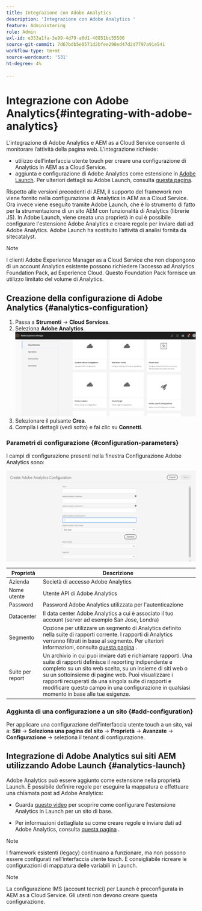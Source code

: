 ```yaml
---
title: Integrazione con Adobe Analytics
description: 'Integrazione con Adobe Analytics '
feature: Administering
role: Admin
exl-id: e353a1fa-3e99-4d79-a0d1-40851bc55506
source-git-commit: 7d67bdb5e0571d2bfee290ed47d2d7797a91e541
workflow-type: tm+mt
source-wordcount: '531'
ht-degree: 4%

---
```


# Integrazione con Adobe Analytics{#integrating-with-adobe-analytics}

L’integrazione di Adobe Analytics e AEM as a Cloud Service consente di monitorare l’attività della pagina web. L&#39;integrazione richiede:

* utilizzo dell’interfaccia utente touch per creare una configurazione di Analytics in AEM as a Cloud Service.
* aggiunta e configurazione di Adobe Analytics come estensione in [Adobe Launch](#analytics-launch). Per ulteriori dettagli su Adobe Launch, consulta [questa pagina](https://experienceleague.adobe.com/docs/launch/using/intro/get-started/quick-start.html).

Rispetto alle versioni precedenti di AEM, il supporto del framework non viene fornito nella configurazione di Analytics in AEM as a Cloud Service. Ora invece viene eseguito tramite Adobe Launch, che è lo strumento di fatto per la strumentazione di un sito AEM con funzionalità di Analytics (librerie JS). In Adobe Launch, viene creata una proprietà in cui è possibile configurare l&#39;estensione Adobe Analytics e creare regole per inviare dati ad Adobe Analytics. Adobe Launch ha sostituito l’attività di analisi fornita da sitecatalyst.

>[!NOTE]
>
>I clienti Adobe Experience Manager as a Cloud Service che non dispongono di un account Analytics esistente possono richiedere l’accesso ad Analytics Foundation Pack, ad Experience Cloud. Questo Foundation Pack fornisce un utilizzo limitato del volume di Analytics.

## Creazione della configurazione di Adobe Analytics {#analytics-configuration}

1. Passa a **Strumenti** → **Cloud Services**.
2. Seleziona **Adobe Analytics**.
   ![Finestra ](assets/analytics_screen2.png "di Adobe AnalyticsAdobe Analytics")
3. Selezionare il pulsante **Crea**.
4. Compila i dettagli (vedi sotto) e fai clic su **Connetti**.

### Parametri di configurazione {#configuration-parameters}

I campi di configurazione presenti nella finestra Configurazione Adobe Analytics sono:

![Parametri ](assets/properties_field1.png "di configurazione")

| Proprietà | Descrizione |
|---|---|
| Azienda | Società di accesso Adobe Analytics |
| Nome utente | Utente API di Adobe Analytics |
| Password | Password Adobe Analytics utilizzata per l&#39;autenticazione |
| Datacenter | Il data center Adobe Analytics a cui è associato il tuo account (server ad esempio San Jose, Londra) |
| Segmento | Opzione per utilizzare un segmento di Analytics definito nella suite di rapporti corrente. I rapporti di Analytics verranno filtrati in base al segmento. Per ulteriori informazioni, consulta [questa pagina](https://experienceleague.adobe.com/docs/analytics/components/segmentation/seg-overview.html) . |
| Suite per report | Un archivio in cui puoi inviare dati e richiamare rapporti. Una suite di rapporti definisce il reporting indipendente e completo su un sito web scelto, su un insieme di siti web o su un sottoinsieme di pagine web. Puoi visualizzare i rapporti recuperati da una singola suite di rapporti e modificare questo campo in una configurazione in qualsiasi momento in base alle tue esigenze. |

### Aggiunta di una configurazione a un sito {#add-configuration}

Per applicare una configurazione dell&#39;interfaccia utente touch a un sito, vai a: **Siti** → **Seleziona una pagina del sito** → **Proprietà** → **Avanzate** → **Configurazione** → seleziona il tenant di configurazione.

## Integrazione di Adobe Analytics sui siti AEM utilizzando Adobe Launch {#analytics-launch}

Adobe Analytics può essere aggiunto come estensione nella proprietà Launch. È possibile definire regole per eseguire la mappatura e effettuare una chiamata post ad Adobe Analytics:

* Guarda [questo video](https://experienceleague.adobe.com/docs/analytics-learn/tutorials/implementation/via-adobe-launch/basic-configuration-of-the-analytics-launch-extension.html) per scoprire come configurare l&#39;estensione Analytics in Launch per un sito di base.

* Per informazioni dettagliate su come creare regole e inviare dati ad Adobe Analytics, consulta [questa pagina](https://experienceleague.adobe.com/docs/core-services-learn/implementing-in-websites-with-launch/implement-solutions/analytics.html) .

>[!NOTE]
>
>I framework esistenti (legacy) continuano a funzionare, ma non possono essere configurati nell’interfaccia utente touch. È consigliabile ricreare le configurazioni di mappatura delle variabili in Launch.

>[!NOTE]
>
>La configurazione IMS (account tecnici) per Launch è preconfigurata in AEM as a Cloud Service. Gli utenti non devono creare questa configurazione.
